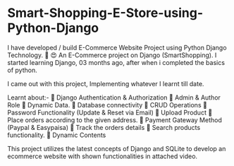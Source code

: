 # Smart-Shopping-E-Store-using-Python-Django

I have developed / build E-Commerce Website Project using Python Django Technology. 🌟 😍
An E-Commerce project on Django (SmartShopping). I started learning Django, 03 months ago, after when i completed the basics of python.

I came out with this project, Implementing whatever I learnt till date.

Learnt about:-
🌟 Django Authentication & Authorization
🌟 Admin & Author Role
🌟 Dynamic Data.
🌟 Database connectivity
🌟 CRUD Operations
🌟 Password Functionality (Update & Reset via Email)
🌟 Upload Product
🌟 Place orders according to the given address.
🌟 Payment Gateway Method (Paypal & Easypaisa)
🌟 Track the orders details
🌟 Search products functionality.
🌟 Dynamic Contents

This project utilizes the latest concepts of Django and SQLite to develop an ecommerce website with shown functionalities in attached video.
